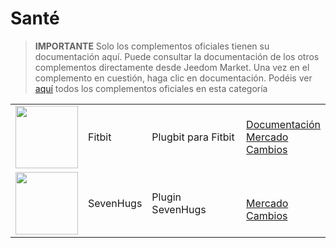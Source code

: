 
# Santé


>**IMPORTANTE**
>Solo los complementos oficiales tienen su documentación aquí. Puede consultar la documentación de los otros complementos directamente desde Jeedom Market. Una vez en el complemento en cuestión, haga clic en documentación.
>Podéis ver [aquí](https://market.jeedom.com/index.php?v=d&p=market&type=plugin&categorie=health) todos los complementos oficiales en esta categoría


| | | | |
|--- | --- | --- | ---|
|<img src="fitbit/fitbit_icon.png" class="pluginLogo" width="100" />|Fitbit|Plugbit para Fitbit|[Documentación](fitbit/index.md)<br/>[Mercado](https://market.jeedom.com/index.php?v=d&p=market_display&id=1018)<br/>[Cambios](fitbit/changelog.md)|
|<img src="sevenhugs/sevenhugs_icon.png" class="pluginLogo" width="100" />|SevenHugs|Plugin SevenHugs|<br/>[Mercado](https://market.jeedom.com/index.php?v=d&p=market_display&id=2492)<br/>[Cambios](sevenhugs/changelog.md)|
